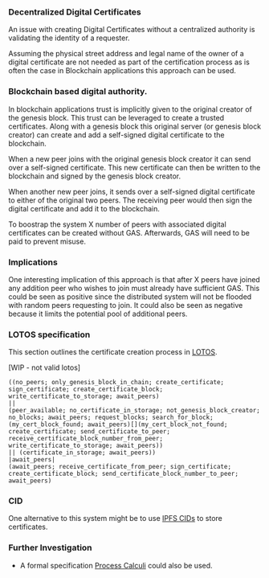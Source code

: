 ### Decentralized Digital Certificates

An issue with creating Digital Certificates without a centralized 
authority is validating the identity of a requester.

Assuming the physical street address and legal name of the owner of
a digital certificate are not needed as part of the certification process 
as is often the case in Blockchain applications this approach can be used.

### Blockchain based digital authority.

In blockchain applications trust is implicitly given to the original
creator of the genesis block. This trust can be leveraged to create
a trusted certificates. Along with a genesis block this original 
server (or genesis block creator) can create and add a self-signed digital 
certificate to the blockchain. 

When a new peer joins with the original genesis block creator it can
send over a self-signed certificate. This new certificate can then
be written to the blockchain and signed by the genesis block creator.

When another new peer joins, it sends over a self-signed digital
certificate to either of the original two peers. The receiving peer
would then sign the digital certificate and add it to the blockchain.

To boostrap the system X number of peers with associated digital 
certificates can be created without GAS. Afterwards, GAS will need 
to be paid to prevent misuse.

### Implications

One interesting implication of this approach is that after X peers have joined
any addition peer who wishes to join must already have sufficient GAS.
This could be seen as positive since the distributed system will not be 
flooded with random peers requesting to join. It could also be seen as
negative because it limits the potential pool of additional peers.

### LOTOS specification

This section outlines the certificate creation process in 
[LOTOS](https://en.wikipedia.org/wiki/Language_Of_Temporal_Ordering_Specification).

[WIP - not valid lotos]

    ((no_peers; only_genesis_block_in_chain; create_certificate; sign_certificate; create_certificate_block; write_certificate_to_storage; await_peers)
    ||
    (peer_available; no_certificate_in_storage; not_genesis_block_creator; no_blocks; await_peers; request_blocks; search_for_block; (my_cert_block_found; await_peers)[](my_cert_block_not_found; create_certificate; send_certificate_to_peer; receive_certificate_block_number_from_peer; write_certificate_to_storage; await_peers))
    || (certificate_in_storage; await_peers))
    |await_peers|
    (await_peers; receive_certificate_from_peer; sign_certificate; create_certificate_block; send_certificate_block_number_to_peer; await_peers)

### CID

One alternative to this system might be to use 
[IPFS CIDs](https://docs.ipfs.tech/concepts/content-addressing/) 
to store certificates.

### Further Investigation

- A formal specification 
  [Process Calculi](https://en.wikipedia.org/wiki/Language_Of_Temporal_Ordering_Specification)
  could also be used.
